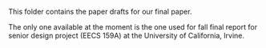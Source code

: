 This folder contains the paper drafts for our final paper. 

The only one available at the moment is the one used for fall final report for senior design project (EECS 159A) at the University of California, Irvine.
